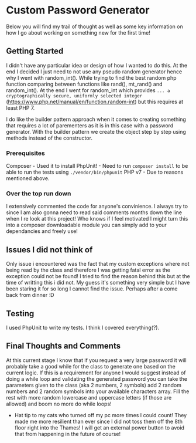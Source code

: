 # Custom Password Generator

Below you will find my trail of thought as well as some key information on how I go about working on something new for the first time!

## Getting Started

I didn't have any particular idea or design of how I wanted to do this. At the end I decided I just need to not use any pseudo random generator hence why I went with random_int(). While trying to find the best random php function comparing between functions like rand(), mt_rand() and random_int(). At the end I went for random_int which provides `... a cryptographically secure, uniformly selected integer` (https://www.php.net/manual/en/function.random-int) but this requires at least PHP 7. 

I do like the builder pattern approach when it comes to creating something that requires a lot of parementers as it is in this case with a password generator. With the builder pattern we create the object step by step using methods instead of the constructor.

### Prerequisites

Composer - Used it to install PhpUnit! - Need to run `composer install` to be able to run the tests using `./vendor/bin/phpunit`
PHP v7 - Due to reasons mentioned above.

### Over the top run down

I extensively commented the code for anyone's convinience. I always try to since I am also gonna need to read said comments months down the line when I re look at this project! Who knows if I feel motivated I might turn this into a composer downloadable module you can simply add to your dependancies and freely use!

## Issues I did not think of

Only issue i encountered was the fact that my custom exceptions where not being read by the class and therefore I was getting fatal error as the exception could not be found! I tried to find the reason behind this but at the time of writting this i did not. My guess it's something very simple but I have been staring it for so long I cannot find the issue. Perhaps after a come back from dinner :D

## Testing

I used PhpUnit to write my tests. I think I covered everything(?). 

## Final Thoughts and Comments

At this current stage I know that if you request a very large password it will probably take a good while for the class to generate one based on the current logic. If this is a requirement for anyone I would suggest instead of doing a while loop and validating the generated password you can take the parameters given to the class (aka 2 numbers, 2 symbols) add 2 random numbers and 2 random symbols into your available characters array. Fill the rest with more random lowercase and uppercase letters (if those are allowed) and boom no more do while loops!

  - Hat tip to my cats who turned off my pc more times I could count! They made me more resilient than ever since I did not toss them off the 8th floor right into the Thames! I will get an external power button to avoid that from happening in the future of course!
